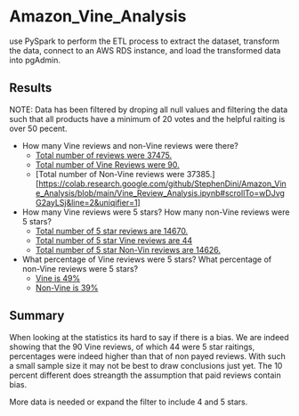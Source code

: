 # Amazon_Vine_Analysis
use PySpark to perform the ETL process to extract the dataset, transform the data, connect to an AWS RDS instance, and load the transformed data into pgAdmin. 

## Results

NOTE: Data has been filtered by droping all null values and filtering the data such that all products have a minimum of 20 votes and the helpful raiting is over 50 pecent. 

* How many Vine reviews and non-Vine reviews were there?
  * [Total number of reviews were 37475.](https://colab.research.google.com/github/StephenDini/Amazon_Vine_Analysis/blob/main/Vine_Review_Analysis.ipynb#scrollTo=zJVuSNOkvo4Q&line=1&uniqifier=1)
  * [Total number of Vine Reviews were 90.](https://colab.research.google.com/github/StephenDini/Amazon_Vine_Analysis/blob/main/Vine_Review_Analysis.ipynb#scrollTo=CQscKXPTwoEP&line=2&uniqifier=1)
  * [Total number of Non-Vine reviews were 37385.][https://colab.research.google.com/github/StephenDini/Amazon_Vine_Analysis/blob/main/Vine_Review_Analysis.ipynb#scrollTo=wDJvgG2ayLSj&line=2&uniqifier=1]
* How many Vine reviews were 5 stars? How many non-Vine reviews were 5 stars?
  * [Total number of 5 star reviews are 14670.](https://colab.research.google.com/github/StephenDini/Amazon_Vine_Analysis/blob/main/Vine_Review_Analysis.ipynb#scrollTo=XSXrLOQ3v07R&line=3&uniqifier=1)
  * [Total number of 5 star Vine reviews are 44](https://colab.research.google.com/github/StephenDini/Amazon_Vine_Analysis/blob/main/Vine_Review_Analysis.ipynb#scrollTo=7biC5s6Qxk5Z&line=3&uniqifier=1)
  * [Total number of 5 star Non-Vin reviews are 14626.](https://colab.research.google.com/github/StephenDini/Amazon_Vine_Analysis/blob/main/Vine_Review_Analysis.ipynb#scrollTo=opiPh6h8yf4Q&line=3&uniqifier=1)
* What percentage of Vine reviews were 5 stars? What percentage of non-Vine reviews were 5 stars? 
  * [Vine is 49%](https://colab.research.google.com/github/StephenDini/Amazon_Vine_Analysis/blob/main/Vine_Review_Analysis.ipynb#scrollTo=V3ZXcimax4Dj&line=2&uniqifier=1)
  * [Non-Vine is 39%](https://colab.research.google.com/github/StephenDini/Amazon_Vine_Analysis/blob/main/Vine_Review_Analysis.ipynb#scrollTo=kLGi0Stgyk51&line=3&uniqifier=1)
  
## Summary

When looking at the statistics its hard to say if there is a bias. We are indeed showing that the 90 Vine reviews, of which 44 were 5 star raitings, percentages were indeed higher than that of non payed reviews. With such a small sample size it may not be best to draw conclusions just yet. The 10 percent different does streangth the assumption that paid reviews contain bias.

More data is needed or expand the filter to include 4 and 5 stars. 
